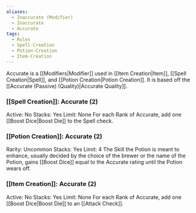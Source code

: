 ```yaml
---
aliases:
  - Inaccurate (Modifier)
  - Inaccurate
  - Accurate
tags:
  - Rules
  - Spell-Creation
  - Potion-Creation
  - Item-Creation
---
```

Accurate is a [[Modifiers|Modifier]] used in [[Item Creation|Item]], [[Spell Creation|Spell]], and [[Potion Creation|Potion Creation]]. It is based off the [[Accurate (Passive) (Quality)|Accurate Quality]].

### [[Spell Creation]]: Accurate (2)
Active: No
Stacks: Yes
Limit: None
For each Rank of Accurate, add one [[Boost Dice|Boost Die]] to the Spell check.

### [[Potion Creation]]: Accurate (2)
Rarity: Uncommon
Stacks: Yes
Limit: 4
The Skill the Potion is meant to enhance, usually decided by the choice of the brewer or the name of the Potion, gains [[Boost Dice]] equal to the Accurate rating until the Potion wears off.

### [[Item Creation]]: Accurate (2)
Active: No
Stacks: Yes
Limit: None
For each Rank of Accurate, add one [[Boost Dice|Boost Die]] to an [[Attack Check]].


